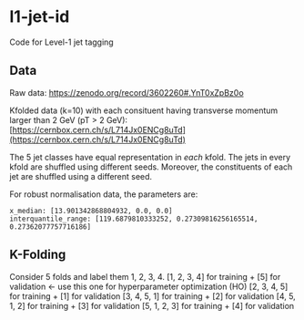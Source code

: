 # l1-jet-id
Code for Level-1 jet tagging 

## Data
Raw data: https://zenodo.org/record/3602260#.YnT0xZpBz0o

Kfolded data (k=10) with each consituent having transverse momentum larger than 2 GeV (pT > 2 GeV): [https://cernbox.cern.ch/s/L714Jx0ENCg8uTd](https://cernbox.cern.ch/s/L714Jx0ENCg8uTd)

The 5 jet classes have equal representation in *each* kfold. The jets in every kfold are shuffled using different seeds. Moreover, the constituents of each jet are shuffled using a different seed.

For robust normalisation data, the parameters are:
```
x_median: [13.901342868804932, 0.0, 0.0]
interquantile_range: [119.6879810333252, 0.27309816256165514, 0.27362077757716186]
```
## K-Folding 
Consider 5 folds and label them 1, 2, 3, 4.
[1, 2, 3, 4] for training + [5] for validation <- use this one for hyperparameter optimization (HO)
[2, 3, 4, 5] for training + [1] for validation
[3, 4, 5, 1] for training + [2] for validation
[4, 5, 1, 2] for training + [3] for validation
[5, 1, 2, 3] for training + [4] for validation
